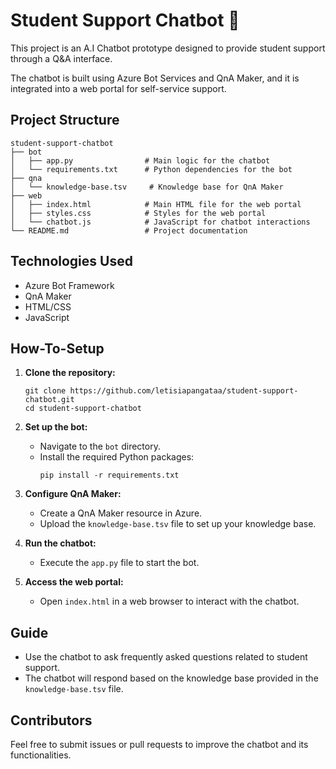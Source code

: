 # Student Support Chatbot 🤖

This project is an A.I Chatbot prototype designed to provide student support through a Q&A interface.

The chatbot is built using Azure Bot Services and QnA Maker, and it is integrated into a web portal for self-service support.

## Project Structure

```
student-support-chatbot
├── bot
│   ├── app.py                # Main logic for the chatbot
│   └── requirements.txt      # Python dependencies for the bot
├── qna
│   └── knowledge-base.tsv     # Knowledge base for QnA Maker
├── web
│   ├── index.html            # Main HTML file for the web portal
│   ├── styles.css            # Styles for the web portal
│   └── chatbot.js            # JavaScript for chatbot interactions
└── README.md                 # Project documentation
```

## Technologies Used

- Azure Bot Framework
- QnA Maker
- HTML/CSS
- JavaScript

## How-To-Setup

1. **Clone the repository:**
   ```
   git clone https://github.com/letisiapangataa/student-support-chatbot.git
   cd student-support-chatbot
   ```

2. **Set up the bot:**
   - Navigate to the `bot` directory.
   - Install the required Python packages:
     ```
     pip install -r requirements.txt
     ```

3. **Configure QnA Maker:**
   - Create a QnA Maker resource in Azure.
   - Upload the `knowledge-base.tsv` file to set up your knowledge base.

4. **Run the chatbot:**
   - Execute the `app.py` file to start the bot.

5. **Access the web portal:**
   - Open `index.html` in a web browser to interact with the chatbot.

## Guide

- Use the chatbot to ask frequently asked questions related to student support.
- The chatbot will respond based on the knowledge base provided in the `knowledge-base.tsv` file.

## Contributors

Feel free to submit issues or pull requests to improve the chatbot and its functionalities.